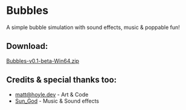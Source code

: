 # Bubbles

A simple bubble simulation with sound effects, music & poppable fun!

## Download:

[Bubbles-v0.1-beta-Win64.zip](https://drive.google.com/file/d/1Zek0d9cNhdfV5ya9AVDhmMxICtgNIfzB/view?usp=sharing)

## Credits & special thanks too:

 - [matt@hoyle.dev](https://hoyle.dev/) - Art & Code
 - [Sun_God](https://soundcloud.com/sun_god111) - Music & Sound effects